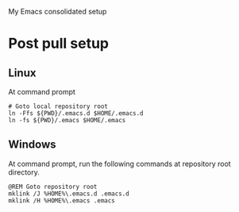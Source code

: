 My Emacs consolidated setup

# Post pull setup

## Linux

At command prompt

~~~
# Goto local repository root
ln -Ffs ${PWD}/.emacs.d $HOME/.emacs.d
ln -fs ${PWD}/.emacs $HOME/.emacs
~~~


## Windows

At command prompt, run the following commands at repository root directory.
~~~
@REM Goto repository root
mklink /J %HOME%\.emacs.d .emacs.d
mklink /H %HOME%\.emacs .emacs
